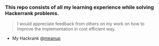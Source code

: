 ### This repo consists of all my learning experience while solving Hackerrank problems. 
> I would appreciate feedback from others on my work on how to improve the implementation in cost efficient way.

- My Hackrank @[meanup](https://www.hackerrank.com/meanup)
